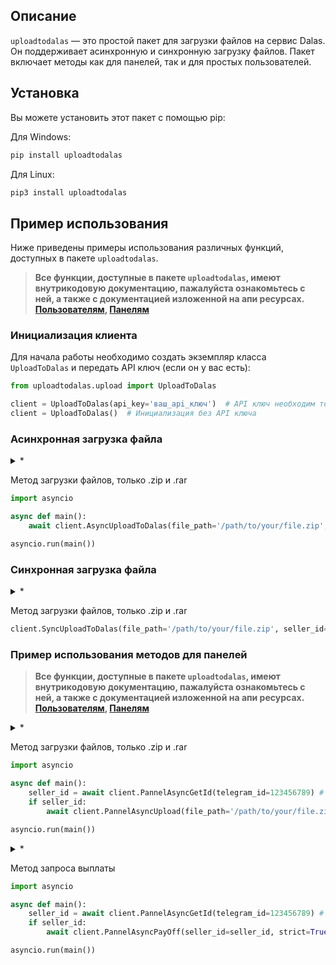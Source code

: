## Описание

`uploadtodalas` — это простой пакет для загрузки файлов на сервис Dalas. Он поддерживает асинхронную и синхронную загрузку файлов. Пакет включает методы как для панелей, так и для простых пользователей.

## Установка

Вы можете установить этот пакет с помощью pip:

Для Windows:
```bash
pip install uploadtodalas
```

Для Linux:
```bash
pip3 install uploadtodalas
```

## Пример использования

Ниже приведены примеры использования различных функций, доступных в пакете `uploadtodalas`.


>**Все функции, доступные в пакете `uploadtodalas`, имеют внутрикодовую документацию, пажалуйста ознакомьтесь с ней, а также с документацией изложенной на апи ресурсах. [Пользователям](https://api.uploadgroup.site/docs), [Панелям](https://api.dalas.pw/docs)**

### Инициализация клиента

Для начала работы необходимо создать экземпляр класса `UploadToDalas` и передать API ключ (если он у вас есть):

```python
from uploadtodalas.upload import UploadToDalas

client = UploadToDalas(api_key='ваш_api_ключ')  # API ключ необходим только для панелей
client = UploadToDalas()  # Инициализация без API ключа
```

### Асинхронная загрузка файла
<details>
  <summary>*</summary>
  Для начала работы необходимо создать экземпляр класса `UploadToDalas` и передать API ключ (если он у вас есть). Смотрите раздел `Инициализация клиента`. 
</details>

Метод загрузки файлов, только .zip и .rar
```python
import asyncio

async def main():
    await client.AsyncUploadToDalas(file_path='/path/to/your/file.zip', seller_id=1111, shedul_in_hours=0)

asyncio.run(main())
```

### Синхронная загрузка файла
<details>
  <summary>*</summary>
  Для начала работы необходимо создать экземпляр класса `UploadToDalas` и передать API ключ (если он у вас есть). Смотрите раздел `Инициализация клиента`. 
</details>

Метод загрузки файлов, только .zip и .rar
```python
client.SyncUploadToDalas(file_path='/path/to/your/file.zip', seller_id=1111, shedul_in_hours=0)
```

### Пример использования методов для панелей
>**Все функции, доступные в пакете `uploadtodalas`, имеют внутрикодовую документацию, пажалуйста ознакомьтесь с ней, а также с документацией изложенной на апи ресурсах. [Пользователям](https://api.uploadgroup.site/docs), [Панелям](https://api.dalas.pw/docs)**
<details>
  <summary>*</summary>
  Для начала работы необходимо создать экземпляр класса `UploadToDalas` и передать API ключ (если он у вас есть). Смотрите раздел `Инициализация клиента`. 
</details>

Метод загрузки файлов, только .zip и .rar
```python
import asyncio

async def main():
    seller_id = await client.PannelAsyncGetId(telegram_id=123456789) # Получение seller_id по телеграм ид.
    if seller_id:
        await client.PannelAsyncUpload(file_path='/path/to/your/file.zip', seller_id=seller_id, shedul_in_hours=0, strict=True)

asyncio.run(main())
```
<details>
  <summary>*</summary>
  Для начала работы необходимо создать экземпляр класса `UploadToDalas` и передать API ключ (если он у вас есть). Смотрите раздел `Инициализация клиента`. 
</details>

Метод запроса выплаты
```python
import asyncio

async def main():
    seller_id = await client.PannelAsyncGetId(telegram_id=123456789) # Получение seller_id по телеграм ид.
    if seller_id:
        await client.PannelAsyncPayOff(seller_id=seller_id, strict=True)

asyncio.run(main())
```
